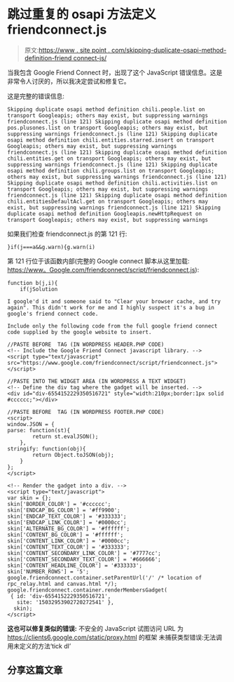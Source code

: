 # 跳过重复的 osapi 方法定义 friendconnect.js

> 原文:[https://www . site point . com/skipping-duplicate-osapi-method-definition-friend connect-js/](https://www.sitepoint.com/skipping-duplicate-osapi-method-definition-friendconnect-js/)

当我包含 Google Friend Connect 时，出现了这个 JavaScript 错误信息。这是非常令人讨厌的，所以我决定尝试和修复它。

这是完整的错误信息:

 `Skipping duplicate osapi method definition chili.people.list on transport Googleapis; others may exist, but suppressing warnings
friendconnect.js (line 121)
Skipping duplicate osapi method definition pos.plusones.list on transport Googleapis; others may exist, but suppressing warnings
friendconnect.js (line 121)
Skipping duplicate osapi method definition chili.entities.starred.insert on transport Googleapis; others may exist, but suppressing warnings
friendconnect.js (line 121)
Skipping duplicate osapi method definition chili.entities.get on transport Googleapis; others may exist, but suppressing warnings
friendconnect.js (line 121)
Skipping duplicate osapi method definition chili.groups.list on transport Googleapis; others may exist, but suppressing warnings
friendconnect.js (line 121)
Skipping duplicate osapi method definition chili.activities.list on transport Googleapis; others may exist, but suppressing warnings
friendconnect.js (line 121)
Skipping duplicate osapi method definition chili.entitiesDefaultAcl.get on transport Googleapis; others may exist, but suppressing warnings
friendconnect.js (line 121)
Skipping duplicate osapi method definition Googleapis.newHttpRequest on transport Googleapis; others may exist, but suppressing warnings` 

如果我们检查 friendconnect.js 的第 121 行:

```
}if(j===a&&g.warn){g.warn(i)
```

第 121 行位于该函数内部(完整的 Google connect 脚本从这里加载: [https://www。Google.com/friendconnect/script/friendconnect.js](https://www.Google.com/friendconnect/script/friendconnect.js)):

```
function b(j,i){
	if(jSolution

I google'd it and someone said to "Clear your browser cache, and try again". This didn't work for me and I highly suspect it's a bug in google's friend connect code.

Include only the following code from the full google friend connect code supplied by the google website to insert.

//PASTE BEFORE  TAG (IN WORDPRESS HEADER.PHP CODE)
<!-- Include the Google Friend Connect javascript library. -->
<script type="text/javascript" src="https://www.google.com/friendconnect/script/friendconnect.js"></script>

//PASTE INTO THE WIDGET AREA (IN WORDPRESS A TEXT WIDGET)
<!-- Define the div tag where the gadget will be inserted. -->
<div id="div-6554152229350516721" style="width:210px;border:1px solid #cccccc;"></div>

//PASTE BEFORE  TAG (IN WORDPRESS FOOTER.PHP CODE)
<script>
window.JSON = {
parse: function(st){
		return st.evalJSON();
	},
stringify: function(obj){
		return Object.toJSON(obj);
	}
};
</script>
```

```
<!-- Render the gadget into a div. -->
<script type="text/javascript">
var skin = {};
skin['BORDER_COLOR'] = '#cccccc';
skin['ENDCAP_BG_COLOR'] = '#ff9900';
skin['ENDCAP_TEXT_COLOR'] = '#333333';
skin['ENDCAP_LINK_COLOR'] = '#0000cc';
skin['ALTERNATE_BG_COLOR'] = '#ffffff';
skin['CONTENT_BG_COLOR'] = '#ffffff';
skin['CONTENT_LINK_COLOR'] = '#0000cc';
skin['CONTENT_TEXT_COLOR'] = '#333333';
skin['CONTENT_SECONDARY_LINK_COLOR'] = '#7777cc';
skin['CONTENT_SECONDARY_TEXT_COLOR'] = '#666666';
skin['CONTENT_HEADLINE_COLOR'] = '#333333';
skin['NUMBER_ROWS'] = '5';
google.friendconnect.container.setParentUrl('/' /* location of rpc_relay.html and canvas.html */);
google.friendconnect.container.renderMembersGadget(
 { id: 'div-6554152229350516721',
   site: '15032953902720272541' },
  skin);
</script>
```

**这也可以修复类似的错误:**
不安全的 JavaScript 试图访问 URL 为 https://clients6.google.com/static/proxy.html 的框架
未捕获类型错误:无法调用未定义的方法‘tick dl’

## 分享这篇文章
